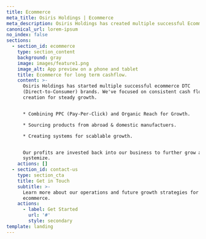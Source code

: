 ```yaml
---
title: Ecommerce
meta_title: Osiris Holdings | Ecommerce
meta_description: Osiris Holdings has created multiple successful Ecommerce brands.
canonical_url: lorem-ipsum
no_index: false
sections:
  - section_id: ecommerce
    type: section_content
    background: gray
    image: images/feature1.png
    image_alt: App preview on a phone and tablet
    title: Ecommerce for long term cashflow.
    content: >-
      Osiris Holdings has started multiple successful ecommerce DTC
      (Direct-to-Consumer) brands. We've focused on consistent cash flow
      creation for steady growth.


      * Combining PPC (Pay-Per-Click) and Organic Reach for Growth.

      * Sourcing products from abroad & domestic manufactuers.

      * Creating systems for scablable growth.


      Our profits are invested back into our business to further grow and
      systemize.
    actions: []
  - section_id: contact-us
    type: section_cta
    title: Get in Touch
    subtitle: >-
      Learn more about our operations and future growth strategies for
      ecommerce.
    actions:
      - label: Get Started
        url: '#'
        style: secondary
template: landing
---
```

